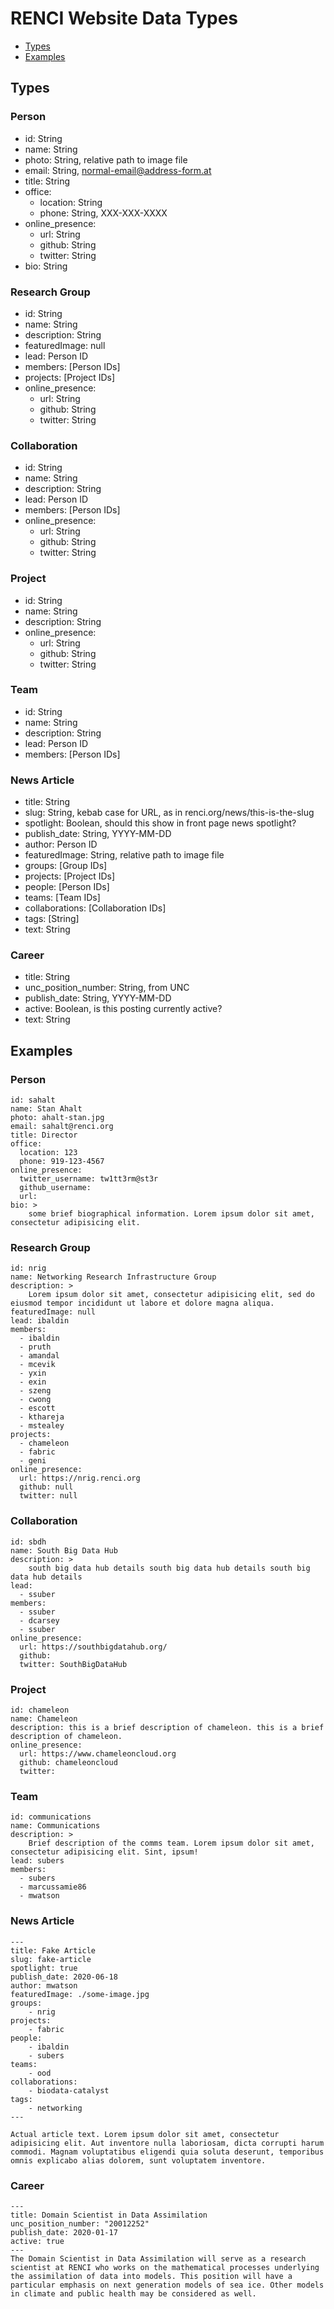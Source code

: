# RENCI Website Data Types

- [Types](#types)
- [Examples](#examples)

## Types

### Person

- id: String
- name: String
- photo: String, relative path to image file
- email: String, normal-email@address-form.at
- title: String
- office: 
  - location: String
  - phone: String, XXX-XXX-XXXX
- online_presence:
  - url: String
  - github: String
  - twitter: String
- bio: String

### Research Group

- id: String
- name: String
- description: String
- featuredImage: null
- lead: Person ID
- members: [Person IDs]
- projects: [Project IDs]
- online_presence:
  - url: String
  - github: String
  - twitter: String

### Collaboration

- id: String
- name: String
- description: String
- lead: Person ID
- members: [Person IDs]
- online_presence:
  - url: String
  - github: String
  - twitter: String

### Project

- id: String
- name: String
- description: String
- online_presence:
  - url: String
  - github: String
  - twitter: String

### Team

- id: String
- name: String
- description: String
- lead: Person ID
- members: [Person IDs]

### News Article

- title: String
- slug: String, kebab case for URL, as in renci.org/news/this-is-the-slug
- spotlight: Boolean, should this show in front page news spotlight?
- publish_date: String, YYYY-MM-DD
- author: Person ID
- featuredImage: String, relative path to image file
- groups: [Group IDs]
- projects: [Project IDs]
- people: [Person IDs]
- teams: [Team IDs]
- collaborations: [Collaboration IDs]
- tags: [String]
- text: String

### Career

- title: String
- unc_position_number: String, from UNC
- publish_date: String, YYYY-MM-DD
- active: Boolean, is this posting currently active?
- text: String

## Examples

### Person

```
id: sahalt
name: Stan Ahalt
photo: ahalt-stan.jpg
email: sahalt@renci.org
title: Director
office: 
  location: 123
  phone: 919-123-4567
online_presence:
  twitter_username: tw1tt3rm@st3r
  github_username: 
  url: 
bio: >
    some brief biographical information. Lorem ipsum dolor sit amet, consectetur adipisicing elit.
```

### Research Group

```
id: nrig
name: Networking Research Infrastructure Group
description: >
    Lorem ipsum dolor sit amet, consectetur adipisicing elit, sed do eiusmod tempor incididunt ut labore et dolore magna aliqua.
featuredImage: null
lead: ibaldin
members:
  - ibaldin
  - pruth
  - amandal
  - mcevik
  - yxin
  - exin
  - szeng
  - cwong
  - escott
  - kthareja
  - mstealey
projects:
  - chameleon
  - fabric
  - geni
online_presence:
  url: https://nrig.renci.org
  github: null
  twitter: null
```

### Collaboration

```
id: sbdh
name: South Big Data Hub
description: >
    south big data hub details south big data hub details south big data hub details
lead:
  - ssuber
members:
  - ssuber
  - dcarsey
  - ssuber
online_presence:
  url: https://southbigdatahub.org/
  github: 
  twitter: SouthBigDataHub
```

### Project

```
id: chameleon
name: Chameleon
description: this is a brief description of chameleon. this is a brief description of chameleon.
online_presence:
  url: https://www.chameleoncloud.org
  github: chameleoncloud
  twitter:
```

### Team

```
id: communications
name: Communications
description: >
    Brief description of the comms team. Lorem ipsum dolor sit amet, consectetur adipisicing elit. Sint, ipsum!
lead: subers
members:
  - subers
  - marcussamie86
  - mwatson
```

### News Article

```
---
title: Fake Article
slug: fake-article
spotlight: true
publish_date: 2020-06-18
author: mwatson
featuredImage: ./some-image.jpg
groups:
    - nrig
projects:
    - fabric
people:
    - ibaldin
    - subers
teams: 
    - ood
collaborations:
    - biodata-catalyst
tags:
    - networking
---

Actual article text. Lorem ipsum dolor sit amet, consectetur adipisicing elit. Aut inventore nulla laboriosam, dicta corrupti harum commodi. Magnam voluptatibus eligendi quia soluta deserunt, temporibus omnis explicabo alias dolorem, sunt voluptatem inventore.

```

### Career

```
---
title: Domain Scientist in Data Assimilation
unc_position_number: "20012252"
publish_date: 2020-01-17
active: true
---
The Domain Scientist in Data Assimilation will serve as a research scientist at RENCI who works on the mathematical processes underlying the assimilation of data into models. This position will have a particular emphasis on next generation models of sea ice. Other models in climate and public health may be considered as well. 
```

